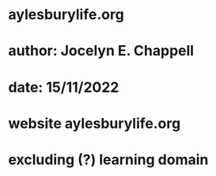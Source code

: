 # aylesburylife.org

# author: Jocelyn E. Chappell

# date: 15/11/2022

# website aylesburylife.org

# excluding (?) learning domain
